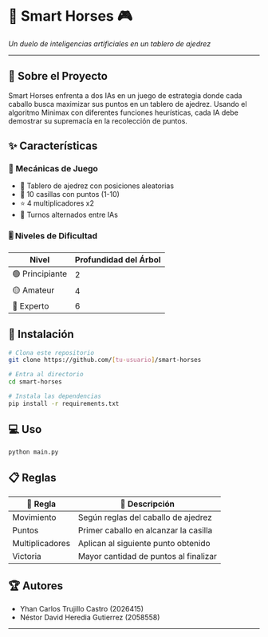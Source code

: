 # 🐴 Smart Horses 🎮

*Un duelo de inteligencias artificiales en un tablero de ajedrez*

---

## 🧠 Sobre el Proyecto

Smart Horses enfrenta a dos IAs en un juego de estrategia donde cada caballo busca maximizar sus puntos en un tablero de ajedrez. Usando el algoritmo Minimax con diferentes funciones heurísticas, cada IA debe demostrar su supremacía en la recolección de puntos.

## ✨ Características

### 🎯 Mecánicas de Juego
- 🎲 Tablero de ajedrez con posiciones aleatorias
- 🔢 10 casillas con puntos (1-10)
- ⭐ 4 multiplicadores x2
- 🔄 Turnos alternados entre IAs

### 🎚️ Niveles de Dificultad

| Nivel | Profundidad del Árbol |
|-------|----------------------|
| 🟢 Principiante | 2 |
| 🟡 Amateur | 4 |
| 🔴 Experto | 6 |

## 🚀 Instalación

```bash
# Clona este repositorio
git clone https://github.com/[tu-usuario]/smart-horses

# Entra al directorio
cd smart-horses

# Instala las dependencias
pip install -r requirements.txt
```

## 💻 Uso

```bash
python main.py
```

## 📋 Reglas

<div align="center">

| 📜 Regla | 📝 Descripción |
|----------|---------------|
| Movimiento | Según reglas del caballo de ajedrez |
| Puntos | Primer caballo en alcanzar la casilla |
| Multiplicadores | Aplican al siguiente punto obtenido |
| Victoria | Mayor cantidad de puntos al finalizar |

</div>


## 🏆 Autores

- Yhan Carlos Trujillo Castro (2026415)
- Néstor David Heredia Gutierrez (2058558)

</div>

---
